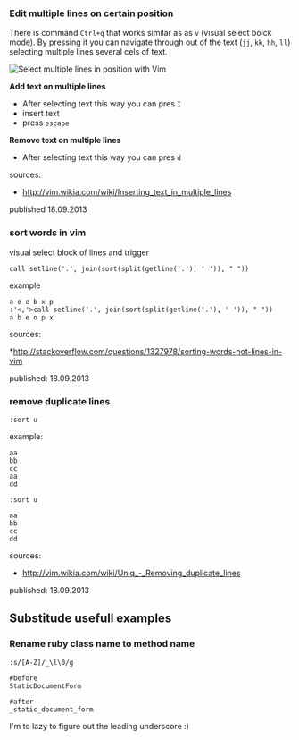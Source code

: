 ### Edit multiple lines on certain position

There is command `Ctrl+q` that works similar as  as `v` (visual select bolck mode). By pressing it you can navigate
through out of the text (`jj`, `kk`, `hh`, `ll`) selecting multiple lines several cels of text.

![Select multiple lines in position with Vim][1]

**Add text on multiple lines**

* After selecting text this way you can pres `I`
* insert text
* press `escape`

**Remove text on multiple lines**

* After selecting text this way you can pres `d`



sources:

* http://vim.wikia.com/wiki/Inserting_text_in_multiple_lines

published 18.09.2013


### sort words in vim

visual select block of lines and trigger 

    call setline('.', join(sort(split(getline('.'), ' ')), " "))

example

    a o e b x p
    :'<,'>call setline('.', join(sort(split(getline('.'), ' ')), " "))
    a b e o p x
    
sources:

*http://stackoverflow.com/questions/1327978/sorting-words-not-lines-in-vim

published: 18.09.2013




### remove duplicate lines



    :sort u

example:

```
aa
bb
cc
aa
dd

:sort u

aa
bb
cc
dd
```

sources: 

* http://vim.wikia.com/wiki/Uniq_-_Removing_duplicate_lines

published: 18.09.2013


## Substitude usefull examples

### Rename ruby class name to method name

```vim
:s/[A-Z]/_\l\0/g
```

```
#before    
StaticDocumentForm

#after
_static_document_form
```

I'm to lazy to figure out the leading underscore :)



[1]: https://raw.github.com/equivalent/scrapbook2/master/assets/images/2013/vim_scrap_replace-multiple-lines-on-position.png
